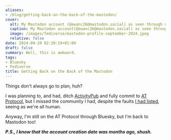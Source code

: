 ```yaml
---
aliases:
- /blog/getting-back-on-the-back-of-the-mastodon/
cover:
  alt: My Mastodon account (@ewanc26@mastodon.social) as seen through mastodon.social
  caption: My Mastodon account(@ewanc26@mastodon.social) as seen through mastodon.social
  image: /images/fediverse/mastodon-profile-september-2024.jpeg
  relative: false
date: 2024-09-20 02:20:19+01:00
draft: false
summary: Well, this is awkward.
tags:
- Bluesky
- Fediverse
title: Getting Back on the Back of the Mastodon
---
```


Things don't always go to plan, huh?

I was planning to, and had, ditch [ActivityPub](https://activitypub.rocks) and fully commit to [AT Protocol](https://atproto.com), but I missed the community I had, despite the faults [I had listed](https://ewancroft.uk/blog/flying-in-the-bluesky/#the-fediverse), seeing as we're all human.

Anyway, I'm still on the AT Protocol through Bluesky, but I'm back to Mastodon too!

***P.S., I know that the account creation date was months ago, shush.***